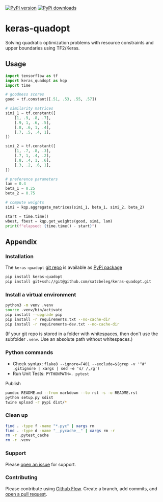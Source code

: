 [![PyPI version](https://badge.fury.io/py/keras-quadopt.svg)](https://badge.fury.io/py/keras-quadopt)
[![PyPi downloads](https://img.shields.io/pypi/dm/keras-quadopt)](https://img.shields.io/pypi/dm/keras-quadopt)

# keras-quadopt
Solving quadratic optimization problems with resource constraints and upper boundaries using TF2/Keras.

## Usage

```py
import tensorflow as tf
import keras_quadopt as kqp
import time

# goodness scores
good = tf.constant([.51, .53, .55, .57])

# similarity matrices
simi_1 = tf.constant([
    [1, .9, .8, .7],
    [.9, 1, .6, .5],
    [.8, .6, 1, .4],
    [.7, .5, .4, 1],
])

simi_2 = tf.constant([
    [1, .7, .8, .3],
    [.7, 1, .4, .2],
    [.8, .4, 1, .6],
    [.3, .2, .6, 1],
])

# preference parameters
lam = 0.4
beta_1 = 0.25
beta_2 = 0.75

# compute weights
simi = kqp.aggregate_matrices(simi_1, beta_1, simi_2, beta_2)

start = time.time()
wbest, fbest = kqp.get_weights(good, simi, lam)
print(f"elapsed: {time.time() - start}")
```




## Appendix

### Installation
The `keras-quadopt` [git repo](http://github.com/satzbeleg/keras-quadopt) is available as [PyPi package](https://pypi.org/project/keras-quadopt)

```sh
pip install keras-quadopt
pip install git+ssh://git@github.com/satzbeleg/keras-quadopt.git
```

### Install a virtual environment

```sh
python3 -m venv .venv
source .venv/bin/activate
pip install --upgrade pip
pip install -r requirements.txt --no-cache-dir
pip install -r requirements-dev.txt --no-cache-dir
```

(If your git repo is stored in a folder with whitespaces, then don't use the subfolder `.venv`. Use an absolute path without whitespaces.)

### Python commands

* Check syntax: `flake8 --ignore=F401 --exclude=$(grep -v '^#' .gitignore | xargs | sed -e 's/ /,/g')`
* Run Unit Tests: `PYTHONPATH=. pytest`

Publish

```sh
pandoc README.md --from markdown --to rst -s -o README.rst
python setup.py sdist 
twine upload -r pypi dist/*
```

### Clean up 

```sh
find . -type f -name "*.pyc" | xargs rm
find . -type d -name "__pycache__" | xargs rm -r
rm -r .pytest_cache
rm -r .venv
```


### Support
Please [open an issue](https://github.com/satzbeleg/keras-quadopt/issues/new) for support.


### Contributing
Please contribute using [Github Flow](https://guides.github.com/introduction/flow/). Create a branch, add commits, and [open a pull request](https://github.com/satzbeleg/keras-quadopt/compare/).
